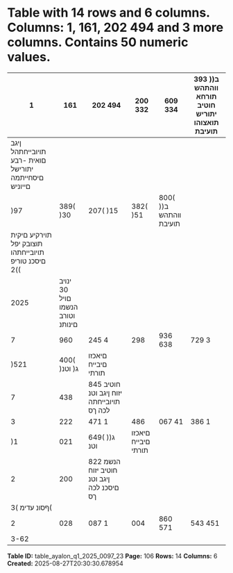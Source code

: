 # Table with 14 rows and 6 columns. Columns: 1, 161, 202 494 and 3 more columns. Contains 50 numeric values.

| 1 | 161 | 202 494 | 200 332 | 609 334 | 393 )ב( ווהתהש תורחא חוטיב יתוריש תואצוהו תועיבת |
|---|---|---|---|---|---|
| ןיגב תויובייחתהל םואית -רבע יתורישל םיסחייתמה םייוניש |  |  |  |  |  |
| )97 | 389( )30 | 207( )15 | 382( )51 | 800( )ב( ווהתהש תועיבת |  |
| תוירקיע םיקית תוצובק יפל תויובייחתהו םיסכנ טוריפ )2( |  |  |  |  |  |
| 2025 | ינויב 30 םויל הנשמו וטורב םינותנ |  |  |  |  |
| 7 | 960 | 245 4 | 298 | 936 638 | 729 3 | 022 | 580 )ג( חוטיב יזוח ןיגב וטנ תויובייחתה |
| )521 | 400( )ג( וטנ | םיאכזו םיבייח תורתי |  |  |  |
| 7 | 438 | 845 חוטיב יזוח ןיגב וטנ תויובייחתה לכה ךס |  |  |  |
| 3 | 222 | 471 1 | 486 | 067 41 | 386 1 | 695 | 018 )ג( וטנ | םיאכזו םיבייח תורתי |
| )1 | 021 | 649( )ג( וטנ | םיאכזו םיבייח תורתי |  |  |
| 2 | 200 | 822 הנשמ חוטיב יזוח ןיגב וטנ םיסכנ לכה ךס |  |  |  |
| ףסונ עדימ )3( |  |  |  |  |  |
| 2 | 028 | 087 1 | 004 | 860 571 | 543 451 | 684 )ד( תוימרפ ירזחה יוכינב וטורב תוימרפ |
| 3-62 |  |  |  |  |  |

**Table ID:** table_ayalon_q1_2025_0097_23
**Page:** 106
**Rows:** 14
**Columns:** 6
**Created:** 2025-08-27T20:30:30.678954

